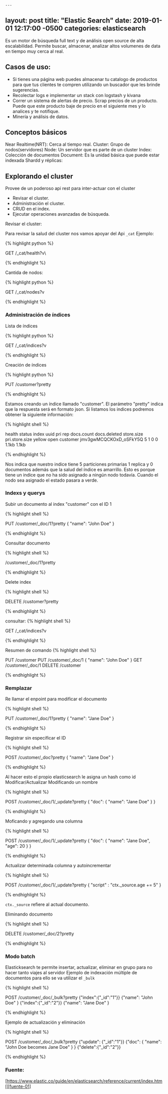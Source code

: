 	---
layout: post
title:  "Elastic Search"
date:   2019-01-01 12:17:00 -0500
categories: elasticsearch
---
Es un motor de búsqueda full text y de análisis open source de alta escalabilidad. Permite buscar, almacenar, analizar altos volumenes de data en  tiempo muy cerca al real.

## Casos de uso:

* Si tienes una página web puedes almacenar tu catalogo de productos para que tus clientes te compren utilizando un buscador que les brinde sugerencias.
* Recolectar logs e implementar un stack con logstash y kivana
* Correr un sistema de alertas de precio. Scrap precios de un producto. Puede que este producto baje de precio en el siguiente mes y lo analices y te notifique.
* Minería y análisis de datos.


## Conceptos básicos
Near Realtime(NRT): Cerca al tiempo real.
Cluster: Grupo de nodos(servidores)
Node: Un servidor que es parte de un cluster
Index: Colección de documentos
Document: Es la unidad básica que puede estar indexada
Shardd y réplicas:

## Explorando el cluster
Provee de un poderoso api rest para inter-actuar con el cluster
* Revisar el cluster.
* Administración el cluster.
* CRUD en el  index.
* Ejecutar operaciones avanzadas de búsqueda.



Revisar el cluster:

Para revisar la salud del cluster nos vamos apoyar del Api `_cat` 
Ejemplo:

{% highlight python %}

 GET /_cat/health?v\

{% endhighlight %}

Cantida de nodos:

{% highlight python %}

 GET /_cat/nodes?v

{% endhighlight %}


### Administración de índices
Lista de índices

{% highlight python %}

  GET /_cat/indices?v

{% endhighlight %}

Creación de índices

{% highlight python %}

 PUT /customer?pretty

{% endhighlight %}

Estamos creando un índice llamado "customer". El parámetro "pretty" indica que la respuesta será en formato json.
Si listamos los indices podremos obtener la siguiente información:

{% highlight shell %}

health status index          uuid                                                  pri rep docs.count docs.deleted store.size pri.store.size
yellow open   customer jmv3gwMCQCKOxD_oSFkY5Q   5   1          0            0      1.1kb          1.1kb

{% endhighlight %}

Nos indica que nuestro indice tiene 5 particiones primarias 1 replica y 0 documentos además que la salud del índice es amarrillo. 
Esto es porque tiene un indice que no ha sido asignado a ningún nodo todavía. Cuando el nodo sea asignado el estado pasara a verde.

### Indexs y querys

Subir un documento al index "customer" con el ID 1

{% highlight shell %}

 PUT /customer/_doc/1?pretty
 { "name": "John Doe" }

{% endhighlight %}

Consultar documento

{% highlight shell %}

 /customer/_doc/1?pretty

{% endhighlight %}

Delete index

{% highlight shell %}

DELETE /customer?pretty

{% endhighlight %}

consultar:
{% highlight shell %}

 GET /_cat/indices?v

{% endhighlight %}

Resumen de comando
{% highlight shell %}

 PUT /customer
 PUT /customer/_doc/1 
 { "name": "John Doe" } 
 GET /customer/_doc/1 
 DELETE /customer

{% endhighlight %}

### Remplazar

Re llamar el enpoint para modificar el documento

{% highlight shell %}

 PUT /customer/_doc/1?pretty 
 { "name": "Jane Doe" }

{% endhighlight %}

Registrar sin especificar el ID

{% highlight shell %}

 POST /customer/_doc?pretty 
 { "name": "Jane Doe" }

{% endhighlight %}

Al hacer esto el propio elasticsearch le asigna un hash como id
Modificar/Actualizar
Modificando un nombre

{% highlight shell %}

 POST /customer/_doc/1/_update?pretty 
 { "doc": 
            { "name": "Jane Doe" } 
 }

{% endhighlight %}

Moficando y agregando una columna

{% highlight shell %}

 POST /customer/_doc/1/_update?pretty 
 { "doc": 
    { "name": "Jane Doe", "age": 20 } 
 }

{% endhighlight %}

Actualizar determinada columna y autoincrementar

{% highlight shell %}

 POST /customer/_doc/1/_update?pretty 
 { "script" : "ctx._source.age += 5" }

{% endhighlight %}

`ctx._source` refiere al actual documento.

Eliminando documento

{% highlight shell %}

 DELETE /customer/_doc/2?pretty

{% endhighlight %}


### Modo batch

Elasticksearch te permite insertar, actualizar, eliminar en grupo para no hacer tanto viajes al servidor
Ejemplo de indexación múltiple de documentos para ello se va utilizar el `_bulk`

{% highlight shell %}

 POST /customer/_doc/_bulk?pretty 
 {"index":{"_id":"1"}} {"name": "John Doe" } {"index":{"_id":"2"}} {"name": "Jane Doe" }

{% endhighlight %}

Ejemplo de actualización y eliminación

{% highlight shell %}

 POST /customer/_doc/_bulk?pretty 
 {"update": {"_id":"1"}} 
 {"doc": { "name": "John Doe becomes Jane Doe" } } 
 {"delete":{"_id":"2"}}

{% endhighlight %}


### Fuente:
[https://www.elastic.co/guide/en/elasticsearch/reference/current/index.html][fuente-01]


[fuente-01]: https://www.elastic.co/guide/en/elasticsearch/reference/current/index.html
